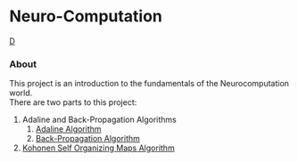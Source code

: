 # Neuro-Computation
[D](Adaline%20and%20Back-Propagation%20Algorithms:Readme.md)
### About
This project is an introduction to the fundamentals of the Neurocomputation world.  
There are two parts to this project:
1) Adaline and Back-Propagation Algorithms
   1) <a href="https://github.com/netanellevine/Neuro-Computation/blob/master/Adaline%20and%20Back-Propagation%20Algorithms/Adaline_Algorithm.pdf" target="_blank">Adaline Algorithm</a>
   2) <a href="https://github.com/netanellevine/Neuro-Computation/blob/master/Adaline%20and%20Back-Propagation%20Algorithms/Back-Propagation%20Algorithm.pdf" target="_blank">Back-Propagation Algorithm</a>
2) <a href="https://github.com/netanellevine/Neuro-Computation/blob/master/Kohonen%20Self%20Organizing%20Maps%20Algorithm/Kohonen%20Algorithm%20project.pdf" target="_blank">Kohonen Self Organizing Maps Algorithm</a>

 
